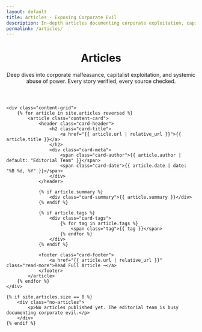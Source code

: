 ```yaml
---
layout: default
title: Articles - Exposing Corporate Evil
description: In-depth articles documenting corporate exploitation, capitalist greed, and systemic abuse of power
permalink: /articles/
---
```


<link rel="stylesheet" href="{{ '/assets/css/index-pages.css' | relative_url }}">

<div class="index-page">
    <header class="page-header">
        <h1>Articles</h1>
        <p class="page-description">Deep dives into corporate malfeasance, capitalist exploitation, and systemic abuse of power. Every story verified, every source checked.</p>
    </header>

    <div class="content-grid">
        {% for article in site.articles reversed %}
            <article class="content-card">
                <header class="card-header">
                    <h2 class="card-title">
                        <a href="{{ article.url | relative_url }}">{{ article.title }}</a>
                    </h2>
                    <div class="card-meta">
                        <span class="card-author">{{ article.author | default: "Editorial Team" }}</span>
                        <span class="card-date">{{ article.date | date: "%B %d, %Y" }}</span>
                    </div>
                </header>
                
                {% if article.summary %}
                    <div class="card-summary">{{ article.summary }}</div>
                {% endif %}
                
                {% if article.tags %}
                    <div class="card-tags">
                        {% for tag in article.tags %}
                            <span class="tag">{{ tag }}</span>
                        {% endfor %}
                    </div>
                {% endif %}
                
                <footer class="card-footer">
                    <a href="{{ article.url | relative_url }}" class="read-more">Read Full Article →</a>
                </footer>
            </article>
        {% endfor %}
    </div>

    {% if site.articles.size == 0 %}
        <div class="no-articles">
            <p>No articles published yet. The editorial team is busy documenting corporate evil.</p>
        </div>
    {% endif %}
</div>

